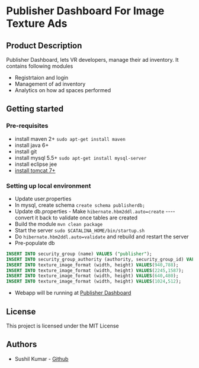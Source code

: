 

# Publisher Dashboard For Image Texture Ads
## Product Description
Publisher Dashboard, lets VR developers, manage their ad inventory. It contains following modules
* Registrtaion and login
* Management of ad inventory
* Analytics on how ad spaces performed


## Getting started
### Pre-requisites
*  install maven 2+ ```sudo apt-get install maven```
* install java 6+
*  install git
* install mysql 5.5+ ```sudo apt-get install mysql-server```
* install eclipse jee
* [install tomcat 7+](https://www.tecmint.com/install-apache-tomcat-in-centos/)

### Setting up local environment
* Update user.properties
*  In mysql, create schema ```create schema publisherdb;```
* Update db.properties - Make ```hibernate.hbm2ddl.auto=create``` ---- convert it back to validate once tables are created
* Build the module ```mvn clean package```
* Start the server ```sudo $CATALINA_HOME/bin/startup.sh```
* Do ```hibernate.hbm2ddl.auto=validate``` and rebuild and restart the server
* Pre-populate db
```sql
INSERT INTO security_group (name) VALUES ("publisher");
INSERT INTO security_group_authority (authority, security_group_id) VALUES ("ROLE_PUBLISHER", 1);
INSERT INTO texture_image_format (width, height) VALUES(940,788);
INSERT INTO texture_image_format (width, height) VALUES(2245,1587);
INSERT INTO texture_image_format (width, height) VALUES(640,480);
INSERT INTO texture_image_format (width, height) VALUES(1024,512);
```
* Webapp will be running at [Publisher Dashboard](http://localhost:8080/publisher)

## License
This project is licensed under the MIT License

## Authors
* Sushil Kumar - [Github](https://github.com/sushilmiitb)
